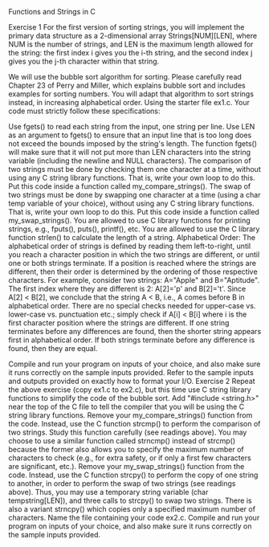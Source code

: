 Functions and Strings in C

Exercise 1
For the first version of sorting strings, you will implement the primary data structure as a 2-dimensional array Strings[NUM][LEN], where NUM is the number of strings, and LEN is the maximum length allowed for the string: the first index i gives you the i-th string, and the second index j gives you the j-th character within that string.

We will use the bubble sort algorithm for sorting. Please carefully read Chapter 23 of Perry and Miller, which explains bubble sort and includes examples for sorting numbers. You will adapt that algorithm to sort strings instead, in increasing alphabetical order. Using the starter file ex1.c. Your code must strictly follow these specifications:

Use fgets() to read each string from the input, one string per line. Use LEN as an argument to fgets() to ensure that an input line that is too long does not exceed the bounds imposed by the string's length. The function fgets() will make sure that it will not put more than LEN characters into the string variable (including the newline and NULL characters).
The comparison of two strings must be done by checking them one character at a time, without using any C string library functions. That is, write your own loop to do this. Put this code inside a function called my_compare_strings().
The swap of two strings must be done by swapping one character at a time (using a char temp variable of your choice), without using any C string library functions. That is, write your own loop to do this. Put this code inside a function called my_swap_strings().
You are allowed to use C library functions for printing strings, e.g., fputs(), puts(), printf(), etc.
You are allowed to use the C library function strlen() to calculate the length of a string.
Alphabetical Order: The alphabetical order of strings is defined by reading them left-to-right, until you reach a character position in which the two strings are different, or until one or both strings terminate. If a position is reached where the strings are different, then their order is determined by the ordering of those respective characters. For example, consider two strings: A="Apple" and B="Aptitude". The first index where they are different is 2: A[2]='p' and B[2]='t'. Since A[2] < B[2], we conclude that the string A < B, i.e., A comes before B in alphabetical order. There are no special checks needed for upper-case vs. lower-case vs. punctuation etc.; simply check if A[i] < B[i] where i is the first character position where the strings are different. If one string terminates before any differences are found, then the shorter string appears first in alphabetical order. If both strings terminate before any difference is found, then they are equal.

Compile and run your program on inputs of your choice, and also make sure it runs correctly on the sample inputs provided. Refer to the sample inputs and outputs provided on exactly how to format your I/O.
Exercise 2
Repeat the above exercise (copy ex1.c to ex2.c), but this time use C string library functions to simplify the code of the bubble sort.
Add "#include <string.h>" near the top of the C file to tell the compiler that you will be using the C string library functions.
Remove your my_compare_strings() function from the code. Instead, use the C function strcmp() to perform the comparison of two strings. Study this function carefully (see readings above). You may choose to use a similar function called strncmp() instead of strcmp() because the former also allows you to specify the maximum number of characters to check (e.g., for extra safety, or if only a first few characters are significant, etc.).
Remove your my_swap_strings() function from the code. Instead, use the C function strcpy() to perform the copy of one string to another, in order to perform the swap of two strings (see readings above). Thus, you may use a temporary string variable (char tempstring[LEN]), and three calls to strcpy() to swap two strings. There is also a variant strncpy() which copies only a specified maximum number of characters.
Name the file containing your code ex2.c. Compile and run your program on inputs of your choice, and also make sure it runs correctly on the sample inputs provided.
